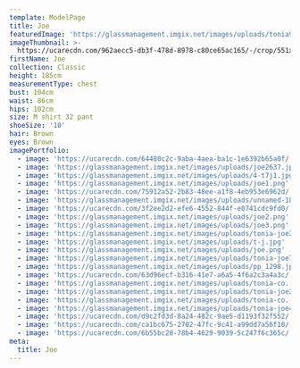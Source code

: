 ```yaml
---
template: ModelPage
title: Joe
featuredImage: 'https://glassmanagement.imgix.net/images/uploads/tonia912839.jpg'
imageThumbnail: >-
  https://ucarecdn.com/962aecc5-db3f-478d-8978-c80ce65ac165/-/crop/551x726/574,268/-/preview/
firstName: Joe
collection: Classic
height: 185cm
measurementType: chest
bust: 104cm
waist: 86cm
hips: 102cm
size: M shirt 32 pant
shoeSize: '10'
hair: Brown
eyes: Brown
imagePortfolio:
  - image: 'https://ucarecdn.com/64480c2c-9aba-4aea-ba1c-1e6392b65a0f/'
  - image: 'https://glassmanagement.imgix.net/images/uploads/joe2637.jpg'
  - image: 'https://glassmanagement.imgix.net/images/uploads/4-t7j1.jpg'
  - image: 'https://glassmanagement.imgix.net/images/uploads/joe1.png'
  - image: 'https://ucarecdn.com/75912a52-2b83-48ee-a1f8-4eb953e6962d/'
  - image: 'https://glassmanagement.imgix.net/images/uploads/unnamed-18.jpg'
  - image: 'https://ucarecdn.com/3f2ee2d2-efe6-4552-844f-e0741cdc9fd0/'
  - image: 'https://glassmanagement.imgix.net/images/uploads/joe2.png'
  - image: 'https://glassmanagement.imgix.net/images/uploads/joe3.png'
  - image: 'https://glassmanagement.imgix.net/images/uploads/tonia-joe238479.jpg'
  - image: 'https://glassmanagement.imgix.net/images/uploads/t-j.jpg'
  - image: 'https://glassmanagement.imgix.net/images/uploads/joe.png'
  - image: 'https://glassmanagement.imgix.net/images/uploads/tonia-joe71328.jpg'
  - image: 'https://glassmanagement.imgix.net/images/uploads/pp_1298.jpg'
  - image: 'https://ucarecdn.com/63d96ecf-b316-41e7-a6a5-4f6a2c3a4a3c/'
  - image: 'https://glassmanagement.imgix.net/images/uploads/tonia-co.-20-of-31-.jpg'
  - image: 'https://glassmanagement.imgix.net/images/uploads/tonia-joe25463789.jpg'
  - image: 'https://glassmanagement.imgix.net/images/uploads/tonia-co.-6-of-31-.jpg'
  - image: 'https://glassmanagement.imgix.net/images/uploads/tonia-joe478.jpg'
  - image: 'https://ucarecdn.com/d9c2fd3d-8a24-482c-9ae5-d1193f32f552/'
  - image: 'https://ucarecdn.com/ca1bc675-2702-47fc-9c41-a99dd7a56f10/'
  - image: 'https://ucarecdn.com/6b55bc28-78b4-4629-9039-5c247f6c365c/'
meta:
  title: Joe
---
```


